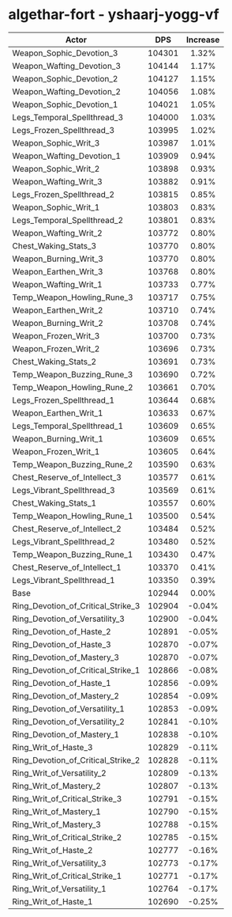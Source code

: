 # algethar-fort - yshaarj-yogg-vf
| Actor | DPS | Increase |
|---|:---:|:---:|
|Weapon_Sophic_Devotion_3|104301|1.32%|
|Weapon_Wafting_Devotion_3|104144|1.17%|
|Weapon_Sophic_Devotion_2|104127|1.15%|
|Weapon_Wafting_Devotion_2|104056|1.08%|
|Weapon_Sophic_Devotion_1|104021|1.05%|
|Legs_Temporal_Spellthread_3|104000|1.03%|
|Legs_Frozen_Spellthread_3|103995|1.02%|
|Weapon_Sophic_Writ_3|103987|1.01%|
|Weapon_Wafting_Devotion_1|103909|0.94%|
|Weapon_Sophic_Writ_2|103898|0.93%|
|Weapon_Wafting_Writ_3|103882|0.91%|
|Legs_Frozen_Spellthread_2|103815|0.85%|
|Weapon_Sophic_Writ_1|103803|0.83%|
|Legs_Temporal_Spellthread_2|103801|0.83%|
|Weapon_Wafting_Writ_2|103772|0.80%|
|Chest_Waking_Stats_3|103770|0.80%|
|Weapon_Burning_Writ_3|103770|0.80%|
|Weapon_Earthen_Writ_3|103768|0.80%|
|Weapon_Wafting_Writ_1|103733|0.77%|
|Temp_Weapon_Howling_Rune_3|103717|0.75%|
|Weapon_Earthen_Writ_2|103710|0.74%|
|Weapon_Burning_Writ_2|103708|0.74%|
|Weapon_Frozen_Writ_3|103700|0.73%|
|Weapon_Frozen_Writ_2|103696|0.73%|
|Chest_Waking_Stats_2|103691|0.73%|
|Temp_Weapon_Buzzing_Rune_3|103690|0.72%|
|Temp_Weapon_Howling_Rune_2|103661|0.70%|
|Legs_Frozen_Spellthread_1|103644|0.68%|
|Weapon_Earthen_Writ_1|103633|0.67%|
|Legs_Temporal_Spellthread_1|103609|0.65%|
|Weapon_Burning_Writ_1|103609|0.65%|
|Weapon_Frozen_Writ_1|103605|0.64%|
|Temp_Weapon_Buzzing_Rune_2|103590|0.63%|
|Chest_Reserve_of_Intellect_3|103577|0.61%|
|Legs_Vibrant_Spellthread_3|103569|0.61%|
|Chest_Waking_Stats_1|103557|0.60%|
|Temp_Weapon_Howling_Rune_1|103500|0.54%|
|Chest_Reserve_of_Intellect_2|103484|0.52%|
|Legs_Vibrant_Spellthread_2|103480|0.52%|
|Temp_Weapon_Buzzing_Rune_1|103430|0.47%|
|Chest_Reserve_of_Intellect_1|103370|0.41%|
|Legs_Vibrant_Spellthread_1|103350|0.39%|
|Base|102944|0.00%|
|Ring_Devotion_of_Critical_Strike_3|102904|-0.04%|
|Ring_Devotion_of_Versatility_3|102900|-0.04%|
|Ring_Devotion_of_Haste_2|102891|-0.05%|
|Ring_Devotion_of_Haste_3|102870|-0.07%|
|Ring_Devotion_of_Mastery_3|102870|-0.07%|
|Ring_Devotion_of_Critical_Strike_1|102866|-0.08%|
|Ring_Devotion_of_Haste_1|102856|-0.09%|
|Ring_Devotion_of_Mastery_2|102854|-0.09%|
|Ring_Devotion_of_Versatility_1|102853|-0.09%|
|Ring_Devotion_of_Versatility_2|102841|-0.10%|
|Ring_Devotion_of_Mastery_1|102838|-0.10%|
|Ring_Writ_of_Haste_3|102829|-0.11%|
|Ring_Devotion_of_Critical_Strike_2|102828|-0.11%|
|Ring_Writ_of_Versatility_2|102809|-0.13%|
|Ring_Writ_of_Mastery_2|102807|-0.13%|
|Ring_Writ_of_Critical_Strike_3|102791|-0.15%|
|Ring_Writ_of_Mastery_1|102790|-0.15%|
|Ring_Writ_of_Mastery_3|102788|-0.15%|
|Ring_Writ_of_Critical_Strike_2|102785|-0.15%|
|Ring_Writ_of_Haste_2|102777|-0.16%|
|Ring_Writ_of_Versatility_3|102773|-0.17%|
|Ring_Writ_of_Critical_Strike_1|102771|-0.17%|
|Ring_Writ_of_Versatility_1|102764|-0.17%|
|Ring_Writ_of_Haste_1|102690|-0.25%|
